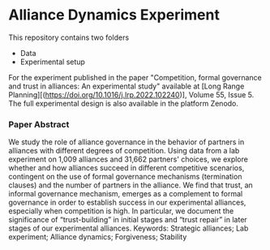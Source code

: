 # Alliance Dynamics Experiment

This repository contains two folders 

* Data
* Experimental setup
 
For the experiment published in the paper "Competition, formal governance and trust in alliances: An experimental study" available at [Long Range Planning][(https://doi.org/10.1016/j.lrp.2022.102240)], Volume 55, Issue 5. The full experimental design is also available in the platform Zenodo.

### Paper Abstract

We study the role of alliance governance in the behavior of partners in alliances with different degrees of competition. Using data from a lab experiment on 1,009 alliances and 31,662 partners' choices, we explore whether and how alliances succeed in different competitive scenarios, contingent on the use of formal governance mechanisms (termination clauses) and the number of partners in the alliance. We find that trust, an informal governance mechanism, emerges as a complement to formal governance in order to establish success in our experimental alliances, especially when competition is high. In particular, we document the significance of “trust-building” in initial stages and “trust repair” in later stages of our experimental alliances.
Keywords: Strategic alliances; Lab experiment; Alliance dynamics; Forgiveness; Stability
